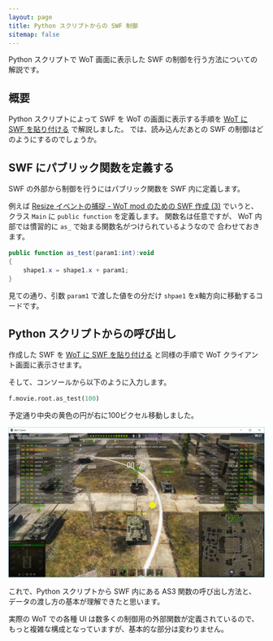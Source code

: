 ```yaml
---
layout: page
title: Python スクリプトからの SWF 制御
sitemap: false
---
```

Python スクリプトで WoT 画面に表示した SWF
の制御を行う方法についての解説です。

## 概要

Python スクリプトによって SWF を WoT の画面に表示する手順を
[WoT に SWF を貼り付ける](/2017/06/17/repl_add_flash.html)
で解説しました。
では、読み込んだあとの SWF の制御はどのようにするのでしょうか。


## SWF にパブリック関数を定義する

SWF の外部から制御を行うにはパブリック関数を SWF 内に定義します。

例えば
[Resize イベントの捕捉 - WoT mod のための SWF 作成 (3)](2017/06/17/create_swf_catch_resized.html)
でいうと、
クラス `Main` に `public function` を定義します。
関数名は任意ですが、
WoT 内部では慣習的に `as_` で始まる関数名がつけられているようなので
合わせておきます。

```actionscript
public function as_test(param1:int):void
{
    shape1.x = shape1.x + param1;
}
```

見ての通り、引数 `param1` で渡した値をの分だけ `shpae1` をx軸方向に移動するコードです。


## Python スクリプトからの呼び出し

作成した SWF を
[WoT に SWF を貼り付ける](/2017/06/17/repl_add_flash.html)
と同様の手順で WoT クライアント画面に表示させます。

そして、コンソールから以下のように入力します。

```python
f.movie.root.as_test(100)
```

予定通り中央の黄色の円が右に100ピクセル移動しました。

![SWF制御](/resources/image_20170617_17.png)


これで、Python スクリプトから SWF 内にある AS3 関数の呼び出し方法と、
データの渡し方の基本が理解できたと思います。

実際の WoT での各種 UI は数多くの制御用の外部関数が定義されているので、
もっと複雑な構成となっていますが、基本的な部分は変わりません。
